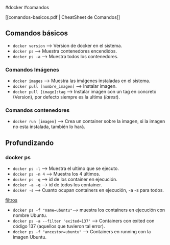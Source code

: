 #docker #comandos

[[comandos-basicos.pdf | CheatSheet de Comandos]]
## Comandos básicos

- `docker version` --> Version de docker en el sistema.
- `docker ps` --> Muestra contenedores encendidos.
- `docker ps -a` --> Muestra todos los contenedores.

### Comandos Imágenes

- `docker images` --> Muestra las imágenes instaladas en el sistema.
- `docker pull [nombre_imagen]` --> Instalar imagen.
- `docker pull [image]:tag` --> Instalar imagen con un tag en concreto (Version), por defecto siempre es la ultima (_latest_).
### Comandos contenedores

- `docker run [imagen]` --> Crea un container sobre la imagen, si la imagen no esta instalada, también lo hará.



## Profundizando

### docker ps

- `docker ps -l` --> Muestra el ultimo que se ejecuto.
- `docker ps -n 4` --> Muestra los 4 últimos.
- `docker ps -q` --> id de los container en ejecución.
- `docker -a -q` --> id de todos los container.
-  `docker -s` --> Cuanto ocupan containers en ejecución, -a -s para todos.

[filtros](https://docs.docker.com/reference/cli/docker/container/ls/#filter)

- `docker ps -f "name=ubuntu"`--> muestra los containers en ejecución con nombre Ubuntu.
- `docker ps -a --filter 'exited=137'` --> Containers con exited con código 137 (aquellos que tuvieron tal error).
- `docker ps -f "ancestor=ubuntu"` -->  Containers en running con la imagen Ubuntu.


